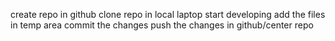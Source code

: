 create repo in github
clone repo in local laptop
start developing
add the files in temp area
commit the changes
push the changes in github/center repo
